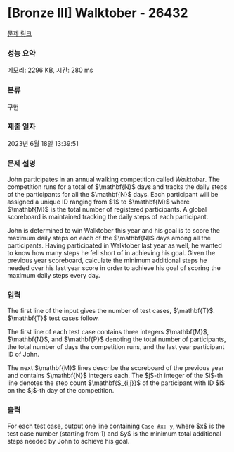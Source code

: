 # [Bronze III] Walktober - 26432 

[문제 링크](https://www.acmicpc.net/problem/26432) 

### 성능 요약

메모리: 2296 KB, 시간: 280 ms

### 분류

구현

### 제출 일자

2023년 6월 18일 13:39:51

### 문제 설명

<p>John participates in an annual walking competition called <i>Walktober</i>. The competition runs for a total of $\mathbf{N}$ days and tracks the daily steps of the participants for all the $\mathbf{N}$ days. Each participant will be assigned a unique ID ranging from $1$ to $\mathbf{M}$ where $\mathbf{M}$ is the total number of registered participants. A global scoreboard is maintained tracking the daily steps of each participant.</p>

<p>John is determined to win Walktober this year and his goal is to score the maximum daily steps on each of the $\mathbf{N}$ days among all the participants. Having participated in Walktober last year as well, he wanted to know how many steps he fell short of in achieving his goal. Given the previous year scoreboard, calculate the minimum additional steps he needed over his last year score in order to achieve his goal of scoring the maximum daily steps every day.</p>

### 입력 

 <p>The first line of the input gives the number of test cases, $\mathbf{T}$. $\mathbf{T}$ test cases follow.</p>

<p>The first line of each test case contains three integers $\mathbf{M}$, $\mathbf{N}$, and $\mathbf{P}$ denoting the total number of participants, the total number of days the competition runs, and the last year participant ID of John.</p>

<p>The next $\mathbf{M}$ lines describe the scoreboard of the previous year and contains $\mathbf{N}$ integers each. The $j$-th integer of the $i$-th line denotes the step count $\mathbf{S_{i,j}}$ of the participant with ID $i$ on the $j$-th day of the competition.</p>

### 출력 

 <p>For each test case, output one line containing <code>Case #x: y</code>, where $x$ is the test case number (starting from 1) and $y$ is the minimum total additional steps needed by John to achieve his goal.</p>

